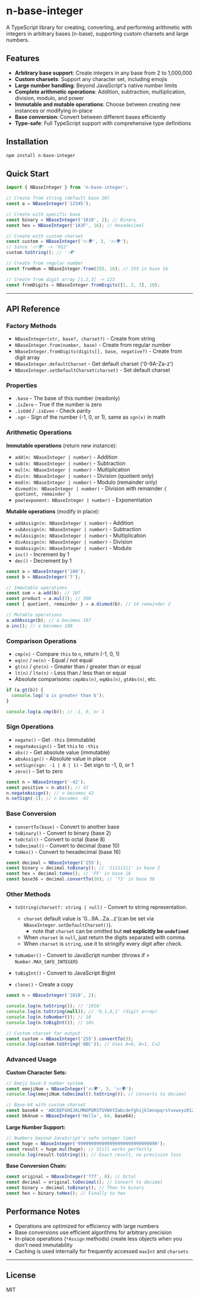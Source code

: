 # n-base-integer

A TypeScript library for creating, converting, and performing arithmetic with integers in arbitrary bases (n-base), supporting custom charsets and large numbers.

## Features

- **Arbitrary base support**: Create integers in any base from 2 to 1,000,000
- **Custom charsets**: Support any character set, including emojis
- **Large number handling**: Beyond JavaScript's native number limits
- **Complete arithmetic operations**: Addition, subtraction, multiplication, division, modulo, and power
- **Immutable and mutable operations**: Choose between creating new instances or modifying in-place
- **Base conversion**: Convert between different bases efficiently
- **Type-safe**: Full TypeScript support with comprehensive type definitions

## Installation

```bash
npm install n-base-integer
```

## Quick Start

```typescript
import { NBaseInteger } from 'n-base-integer';

// Create from string (default base 10)
const a = NBaseInteger('12345');

// Create with specific base
const binary = NBaseInteger('1010', 2); // Binary
const hex = NBaseInteger('1A3F', 16); // Hexadecimal

// Create with custom charset
const custom = NBaseInteger('🔥💧🌍', 3, '🔥💧🌍');
// Since '🔥💧🌍' -> '012'
custom.toString(); // '💧🌍'

// Create from regular number
const fromNum = NBaseInteger.from(255, 16); // 255 in base 16

// Create from digit array [1,2,3] -> 123
const fromDigits = NBaseInteger.fromDigits([1, 2, 3], 10);
```

---

## API Reference

### Factory Methods

- `NBaseInteger(str, base?, charset?)` - Create from string
- `NBaseInteger.from(number, base)` - Create from regular number
- `NBaseInteger.fromDigits(digits[], base, negative?)` - Create from digit array
- `NBaseInteger.defaultCharset` - Get default charset ('0-9A-Za-z')
- `NBaseInteger.setDefaultCharset(charset)` - Set default charset

### Properties

- `.base` - The base of this number (readonly)
- `.isZero` - True if the number is zero
- `.isOdd` / `.isEven` - Check parity
- `.sgn` - Sign of the number (-1, 0, or 1), same as `sgn(x)` in math

### Arithmetic Operations

**Immutable operations** (return new instance):

- `add(n: NBaseInteger | number)` - Addition
- `sub(n: NBaseInteger | number)` - Subtraction
- `mul(n: NBaseInteger | number)` - Multiplication
- `div(n: NBaseInteger | number)` - Division (quotient only)
- `mod(n: NBaseInteger | number)` - Modulo (remainder only)
- `divmod(n: NBaseInteger | number)` - Division with remainder `{ quotient, remainder }`
- `pow(exponent: NBaseInteger | number)` - Exponentiation

**Mutable operations** (modify in place):

- `addAssign(n: NBaseInteger | number)` - Addition
- `subAssign(n: NBaseInteger | number)` - Subtraction
- `mulAssign(n: NBaseInteger | number)` - Multiplication
- `divAssign(n: NBaseInteger | number)` - Division
- `modAssign(n: NBaseInteger | number)` - Modulo
- `inc()` - Increment by 1
- `dec()` - Decrement by 1

```typescript
const a = NBaseInteger('100');
const b = NBaseInteger('7');

// Immutable operations
const sum = a.add(b); // 107
const product = a.mul(3); // 300
const { quotient, remainder } = a.divmod(b); // 14 remainder 2

// Mutable operations
a.addAssign(b); // a becomes 107
a.inc(); // a becomes 108
```

### Comparison Operations

- `cmp(n)` - Compare `this` to `n`, return (-1, 0, 1)
- `eq(n)` / `ne(n)` - Equal / not equal
- `gt(n)` / `gte(n)` - Greater than / greater than or equal
- `lt(n)` / `lte(n)` - Less than / less than or equal
- Absolute comparisons: `cmpAbs(n)`, `eqAbs(n)`, `gtAbs(n)`, etc.

```typescript
if (a.gt(b)) {
  console.log('a is greater than b');
}

console.log(a.cmp(b)); // -1, 0, or 1
```

### Sign Operations

- `negate()` - Get `-this` (immutable)
- `negateAssign()` - Set `this` to `-this`
- `abs()` - Get absolute value (immutable)
- `absAssign()` - Absolute value in place
- `setSign(sgn: -1 | 0 | 1)` - Set sign to -1, 0, or 1
- `zero()` - Set to zero

```typescript
const n = NBaseInteger('-42');
const positive = n.abs(); // 42
n.negateAssign(); // n becomes 42
n.setSign(-1); // n becomes -42
```

### Base Conversion

- `convertTo(base)` - Convert to another base
- `toBinary()` - Convert to binary (base 2)
- `toOctal()` - Convert to octal (base 8)
- `toDecimal()` - Convert to decimal (base 10)
- `toHex()` - Convert to hexadecimal (base 16)

```typescript
const decimal = NBaseInteger('255');
const binary = decimal.toBinary(); // '11111111' in base 2
const hex = decimal.toHex(); // 'FF' in base 16
const base36 = decimal.convertTo(36); // '73' in base 36
```

### Other Methods

- `toString(charset?: string | null)` - Convert to string representation.

  - `charset` default value is '0...9A...Za...z'(can be set via `NBaseInteger.setDefaultCharset()`).
    - note that `charset` can be omitted but **not explicitly be `undefined`**
  - When `charset` is `null`, just return the digits separated with comma.
  - When `charset` is `string`, use it to stringify every digit after check.

- `toNumber()` - Convert to JavaScript number (throws if > `Number.MAX_SAFE_INTEGER`)
- `toBigInt()` - Convert to JavaScript BigInt
- `clone()` - Create a copy

```typescript
const n = NBaseInteger('1010', 2);

console.log(n.toString()); // '1010'
console.log(n.toString(null)); // '0,1,0,1' (digit array)
console.log(n.toNumber()); // 10
console.log(n.toBigInt()); // 10n

// Custom charset for output
const custom = NBaseInteger('255').convertTo(3);
console.log(custom.toString('ABC')); // Uses A=0, B=1, C=2
```

### Advanced Usage

**Custom Character Sets:**

```typescript
// Emoji base-3 number system
const emojiNum = NBaseInteger('🔥💧🌍', 3, '🔥💧🌍');
console.log(emojiNum.toDecimal().toString()); // Converts to decimal

// Base-64 with custom charset
const base64 = 'ABCDEFGHIJKLMNOPQRSTUVWXYZabcdefghijklmnopqrstuvwxyz0123456789+/';
const b64num = NBaseInteger('Hello', 64, base64);
```

**Large Number Support:**

```typescript
// Numbers beyond JavaScript's safe integer limit
const huge = NBaseInteger('999999999999999999999999999999');
const result = huge.mul(huge); // Still works perfectly
console.log(result.toString()); // Exact result, no precision loss
```

**Base Conversion Chain:**

```typescript
const original = NBaseInteger('777', 8); // Octal
const decimal = original.toDecimal(); // Convert to decimal
const binary = decimal.toBinary(); // Then to binary
const hex = binary.toHex(); // Finally to hex
```

## Performance Notes

- Operations are optimized for efficiency with large numbers
- Base conversions use efficient algorithms for arbitrary precision
- In-place operations (`*Assign` methods) create less objects when you don't need immutability
- Caching is used internally for frequently accessed `maxInt` and `charsets`

---

## License

MIT
